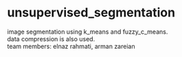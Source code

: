 # unsupervised_segmentation
image segmentation using k_means and fuzzy_c_means.  
data compression is also used.  
team members: elnaz rahmati, arman zareian  
